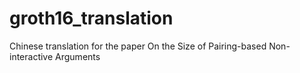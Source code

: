 # groth16_translation
Chinese translation for the paper On the Size of Pairing-based Non-interactive Arguments 
